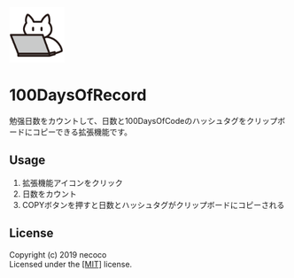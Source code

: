<img width="100" src="https://github.com/necocon/100DaysOfRecord/blob/master/icon/cat_pc_icon_128.png?raw=true" alt="100DaysOfRecord logo"></a>

<h1>100DaysOfRecord</h1>
勉强日数をカウントして、日数と100DaysOfCodeのハッシュタグをクリップボードにコピーできる拡張機能です。

<h2>Usage</h2>
<!--TODO: ストアに拡張機能をアップロードしたらリンクを作成して公開します。
<a href="">Chromeウェブストア</a><br> -->
<ol>
<li>拡張機能アイコンをクリック</li>
<li>日数をカウント</li>
<li>COPYボタンを押すと日数とハッシュタグがクリップボードにコピーされる</li>
</ol>

<h2>License</h2>
Copyright (c) 2019 necoco<br>
Licensed under the <a href="LICENSE">[MIT]</a> license.
